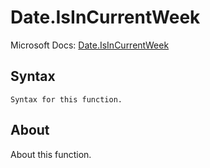 ---
---

# Date.IsInCurrentWeek

Microsoft Docs: [Date.IsInCurrentWeek](https://docs.microsoft.com/en-us/powerquery-m/date-isincurrentweek)

## Syntax

```
Syntax for this function.
```

## About

About this function.

